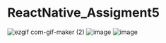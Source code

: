 # ReactNative_Assigment5

![ezgif com-gif-maker (2)](https://user-images.githubusercontent.com/84028364/124327602-c9ffbf80-dba5-11eb-9389-0378ae9f6169.gif)
![image](https://user-images.githubusercontent.com/84028364/124327635-d71cae80-dba5-11eb-8516-d118a0c39a96.png)
![image](https://user-images.githubusercontent.com/84028364/124327729-f9aec780-dba5-11eb-985e-f92b43ae5e14.png)
